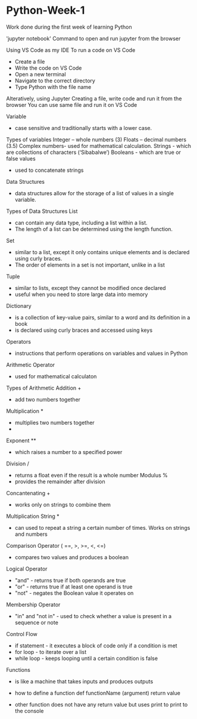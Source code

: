 # Python-Week-1
Work done during the first week of learning Python

'jupyter notebook'
Command to open and run jupyter from the browser

Using VS Code as my IDE
To run a code on VS Code
-	Create a file
-	Write the code on VS Code
-	Open a new terminal
-	Navigate to the correct directory
-	Type Python with the file name 

Alteratively, using Jupyter
Creating a file, write code and run it from the browser
You can use same file and run it on VS Code



Variable
-	 case sensitive and traditionally starts with a lower case.
  
Types of variables
Integer – whole numbers (3)
Floats –  decimal numbers (3.5)
Complex numbers- used for mathematical calculation.
Strings -  which are collections of characters (‘Sibabalwe’)
Booleans - which are true or false values
+ used to concatenate strings




Data Structures
-	data structures allow for the storage of a list of values in a single variable.
   
Types of Data Structures
List 
- can contain any data type, including a list within a list. 
- The length of a list can be determined using the length function.

Set 
- similar to a list, except it only contains unique elements and is declared using curly braces.
- The order of elements in a set is not important, unlike in a list

Tuple
- similar to lists, except they cannot be modified once declared
- useful when you need to store large data into memory

Dictionary
- is a collection of key-value pairs, similar to a word and its definition in a book
- is declared using curly braces and accessed using keys



Operators
- instructions that perform operations on variables and values in Python

Arithmetic Operator
- used for mathematical calculaton

Types of Arithmetic 
Addition + 
- add two numbers together

Multiplication *
- multiplies two numbers together
- 
Exponent **
- which raises a number to a specified power
 
Division /
  - returns a float even if the result is a whole number
Modulus %
- provides the remainder after division
  
Concantenating +
- works only on strings to combine them
  
Multiplication String *
- can used to repeat a string a certain number of times. Works on 
  strings and numbers

Comparison Operator ( ==, >, >=, <, <=)
- compares two values and produces a boolean

Logical Operator
- "and" - returns true if both operands are true
- "or" - returns true if at least one operand is true
- "not" - negates the Boolean value it operates on

Membership Operator
- "in" and "not in" - used to check whether a value is present in a sequence or note



Control Flow
- if statement - it executes a block of code only if a condition is met 
- for loop - to iterate over a list 
- while loop - keeps looping until a certain condition is false


Functions 
- is like a machine that takes inputs and produces outputs

- how to define a function
def functionName (argument) 
 return value

 - other function does not have any return value but uses print to print to the console
